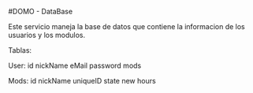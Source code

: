 #DOMO - DataBase

Este servicio maneja la base de datos que contiene la informacion de los usuarios
y los modulos.

Tablas:

  User:
      id
      nickName
      eMail
      password
      mods

  Mods:
      id
      nickName
      uniqueID
      state
      new
      hours
      
